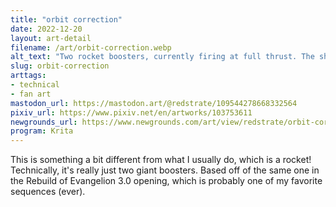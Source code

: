```yaml
---
title: "orbit correction"
date: 2022-12-20
layout: art-detail
filename: /art/orbit-correction.webp
alt_text: "Two rocket boosters, currently firing at full thrust. The ship is trying to avoid orbital collision."
slug: orbit-correction
arttags:
- technical
- fan art
mastodon_url: https://mastodon.art/@redstrate/109544278668332564
pixiv_url: https://www.pixiv.net/en/artworks/103753611
newgrounds_url: https://www.newgrounds.com/art/view/redstrate/orbit-correction
program: Krita
---
```

This is something a bit different from what I usually do, which is a rocket! Technically, it's really just two giant boosters. Based off of the same one in the Rebuild of Evangelion 3.0 opening, which is probably one of my favorite sequences (ever).
